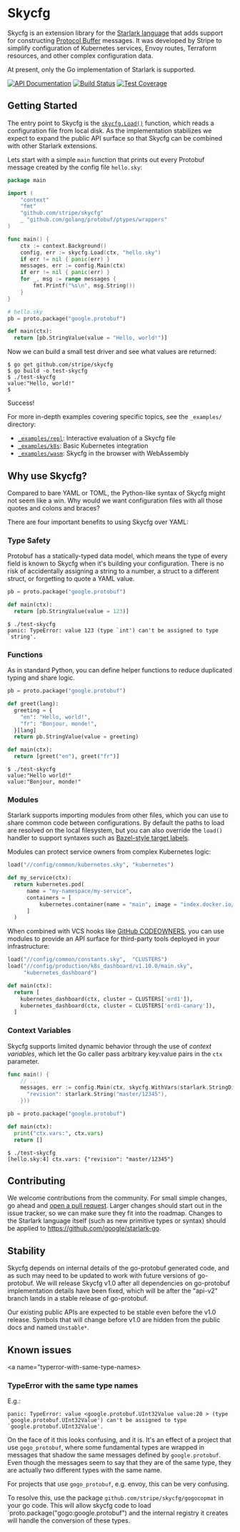 # Skycfg

Skycfg is an extension library for the [Starlark language](https://github.com/bazelbuild/starlark) that adds support for constructing [Protocol Buffer](https://developers.google.com/protocol-buffers/) messages. It was developed by Stripe to simplify configuration of Kubernetes services, Envoy routes, Terraform resources, and other complex configuration data.

At present, only the Go implementation of Starlark is supported.

[![API Documentation](https://godoc.org/github.com/stripe/skycfg?status.svg)](https://godoc.org/github.com/stripe/skycfg)
[![Build Status](https://travis-ci.org/stripe/skycfg.svg?branch=master)](https://travis-ci.org/stripe/skycfg)
[![Test Coverage](https://coveralls.io/repos/github/stripe/skycfg/badge.svg?branch=master)](https://coveralls.io/github/stripe/skycfg?branch=master)

## Getting Started

The entry point to Skycfg is the [`skycfg.Load()`](https://godoc.org/pkg/github.com/stripe/skycfg/#Load) function, which reads a configuration file from local disk. As the implementation stabilizes we expect to expand the public API surface so that Skycfg can be combined with other Starlark extensions.

Lets start with a simple `main` function that prints out every Protobuf message created by the config file `hello.sky`:

```go
package main

import (
    "context"
    "fmt"
    "github.com/stripe/skycfg"
    _ "github.com/golang/protobuf/ptypes/wrappers"
)

func main() {
    ctx := context.Background()
    config, err := skycfg.Load(ctx, "hello.sky")
    if err != nil { panic(err) }
    messages, err := config.Main(ctx)
    if err != nil { panic(err) }
    for _, msg := range messages {
        fmt.Printf("%s\n", msg.String())
    }
}
```

```python
# hello.sky
pb = proto.package("google.protobuf")

def main(ctx):
  return [pb.StringValue(value = "Hello, world!")]
```

Now we can build a small test driver and see what values are returned:

```
$ go get github.com/stripe/skycfg
$ go build -o test-skycfg
$ ./test-skycfg
value:"Hello, world!"
$
```

Success!

For more in-depth examples covering specific topics, see the `_examples/` directory:
* [`_examples/repl`](https://github.com/stripe/skycfg/tree/master/_examples/repl): Interactive evaluation of a Skycfg file
* [`_examples/k8s`](https://github.com/stripe/skycfg/tree/master/_examples/k8s): Basic Kubernetes integration
* [`_examples/wasm`](https://github.com/stripe/skycfg/tree/master/_examples/wasm): Skycfg in the browser with WebAssembly

## Why use Skycfg?

Compared to bare YAML or TOML, the Python-like syntax of Skycfg might not seem like a win. Why would we want configuration files with all those quotes and colons and braces?

There are four important benefits to using Skycfg over YAML:

### Type Safety

Protobuf has a statically-typed data model, which means the type of every field is known to Skycfg when it's building your configuration. There is no risk of accidentally assigning a string to a number, a struct to a different struct, or forgetting to quote a YAML value.

```python
pb = proto.package("google.protobuf")

def main(ctx):
  return [pb.StringValue(value = 123)]
```

```
$ ./test-skycfg
panic: TypeError: value 123 (type `int') can't be assigned to type `string'.
```

### Functions

As in standard Python, you can define helper functions to reduce duplicated typing and share logic.

```python
pb = proto.package("google.protobuf")

def greet(lang):
  greeting = {
    "en": "Hello, world!",
    "fr": "Bonjour, monde!",
  }[lang]
  return pb.StringValue(value = greeting)

def main(ctx):
  return [greet("en"), greet("fr")]
```
```
$ ./test-skycfg
value:"Hello world!"
value:"Bonjour, monde!"
```

### Modules

Starlark supports importing modules from other files, which you can use to share common code between configurations. By default the paths to load are resolved on the local filesystem, but you can also override the `load()` handler to support syntaxes such as [Bazel-style target labels](https://docs.bazel.build/versions/master/build-ref.html).

Modules can protect service owners from complex Kubernetes logic:

```python
load("//config/common/kubernetes.sky", "kubernetes")

def my_service(ctx):
  return kubernetes.pod(
      name = "my-namespace/my-service",
      containers = [
          kubernetes.container(name = "main", image = "index.docker.io/hello-world"),
      ]
  )
```

When combined with VCS hooks like [GitHub CODEOWNERS](https://help.github.com/articles/about-codeowners/), you can use modules to provide an API surface for third-party tools deployed in your infrastructure:

```python
load("//config/common/constants.sky",  "CLUSTERS")
load("//config/production/k8s_dashboard/v1.10.0/main.sky",
     "kubernetes_dashboard")

def main(ctx):
  return [
    kubernetes_dashboard(ctx, cluster = CLUSTERS['ord1']),
    kubernetes_dashboard(ctx, cluster = CLUSTERS['ord1-canary']),
  ]
```

### Context Variables

Skycfg supports limited dynamic behavior through the use of _context variables_, which let the Go caller pass arbitrary key:value pairs in the `ctx` parameter.

```go
func main() {
    // ...
    messages, err := config.Main(ctx, skycfg.WithVars(starlark.StringDict{
      "revision": starlark.String("master/12345"),
    }))
```

```python
pb = proto.package("google.protobuf")

def main(ctx):
  print("ctx.vars:", ctx.vars)
  return []
```

```
$ ./test-skycfg
[hello.sky:4] ctx.vars: {"revision": "master/12345"}
```

## Contributing

We welcome contributions from the community. For small simple changes, go ahead and [open a pull request](https://github.com/stripe/skycfg/compare). Larger changes should start out in the issue tracker, so we can make sure they fit into the roadmap. Changes to the Starlark language itself (such as new primitive types or syntax) should be applied to https://github.com/google/starlark-go.

## Stability

Skycfg depends on internal details of the go-protobuf generated code, and as such may need to be updated to work with future versions of go-protobuf. We will release Skycfg v1.0 after all dependencies on go-protobuf implementation details have been fixed, which will be after the "api-v2" branch lands in a stable release of go-protobuf.

Our existing public APIs are expected to be stable even before the v1.0 release. Symbols that will change before v1.0 are hidden from the public docs and named `Unstable*`.

## Known issues
<a name="typerror-with-same-type-names></a>
### TypeError with the same type names

E.g.:
```
panic: TypeError: value <google.protobuf.UInt32Value value:20 > (type `google.protobuf.UInt32Value') can't be assigned to type `google.protobuf.UInt32Value'.
```

On the face of it this looks confusing, and it is. It's an effect of a
project that use `gogo_protobuf`, where some fundamental types are
wrapped in messages that shadow the same messages defined by
`google.protobuf`. Even though the messages seem to say that they are
of the same type, they are actually two different types with the same
name.

For projects that use `gogo_protobuf`, e.g. envoy, this can be very confusing.

To resolve this, use the package `github.com/stripe/skycfg/gogocopmat`
in your go code. This will allow skycfg code to load
`proto.package("gogo:google.protobuf") and the internal registry it
creates will handle the conversion of these types.
